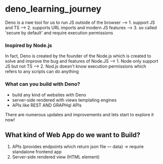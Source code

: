 # deno_learning_journey
Deno is a nwe tool for us to run JS outside of the browser
--> 1. support JS and TS
--> 2. supports URL imports and modern JS features
--> 3. so called 'secure by default' and require execution permissions

### Inspired by Node.js
In fact, Deno is created by the founder of the Node.js which is created to solve and improve the bug and features of Node.JS
--> 1. Node only support JS but not TS
--> 2. Nod.js doesn't know execution permissions which refers to any scripts can do anything

### What can you build with Deno?
- build any kind of websites with Deno
- server-side rendered with views templating engines 
- APIs like REST AND GRAPHql APIs

There are numerous updates and improvements and lets start to explore it now!

## What kind of Web App do we want to Build?
1. APIs (provides endpoints which return json file — data) 
-> require standalone frontend app
2. Server-side rendered view (HTML element) 

